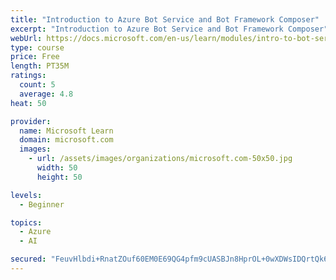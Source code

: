 ```yaml
---
title: "Introduction to Azure Bot Service and Bot Framework Composer"
excerpt: "Introduction to Azure Bot Service and Bot Framework Composer"
webUrl: https://docs.microsoft.com/en-us/learn/modules/intro-to-bot-service-bot-framework-composer/
type: course
price: Free
length: PT35M
ratings:
  count: 5
  average: 4.8
heat: 50

provider:
  name: Microsoft Learn
  domain: microsoft.com
  images:
    - url: /assets/images/organizations/microsoft.com-50x50.jpg
      width: 50
      height: 50

levels:
  - Beginner

topics:
  - Azure
  - AI

secured: "FeuvHlbdi+RnatZOuf60EM0E69QG4pfm9cUASBJn8HprOL+0wXDWsIDQrtQk6TzcKpmFdhFJ6b9xJI6DAn9c6QrdF6fkl6p0eHfHTR705RugmRS411pQr+HMazKJ/HV94vJmY+Cpy1DFG534LFfNEb5/d+NIcvIOGelcGQ1sT51LYAIdoe/k3xKT2XKZkkZzE/ChJy0i8jXQMmly9mbAYje38BUdOjw1iWrKWryJgbPrATWcs0fjNbIuiiv5ATcI5Bf3l1vXwFgj6PfUPetsrRnKvkJgguckkGflag87Y8gxJhIZi9pa90qlVJO0UQWoWv9TuBxA69vm+13D0DtbBm8ZUaUChifJvQbBZeSDj9PLiUxHd/WcLiZIMURIW/yHyXnR5KuGFgDsex4llF3OoTHtIWH2yXuJ0plFeMNn7/c=;9Nuhy0Ibpn8D4NpnVtzYYg=="
---
```


